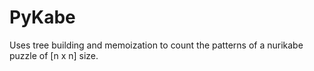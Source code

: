 # PyKabe
Uses tree building and memoization to count the patterns of a nurikabe puzzle of [n x n] size.

